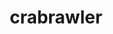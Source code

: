 ---
id: 739
title: crabrawler
types: [fighting]
image: https://raw.githubusercontent.com/PokeAPI/sprites/master/sprites/pokemon/739.png
---